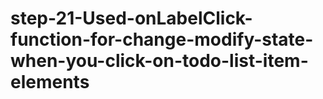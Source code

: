 # step-21-Used-onLabelClick-function-for-change-modify-state-when-you-click-on-todo-list-item-elements